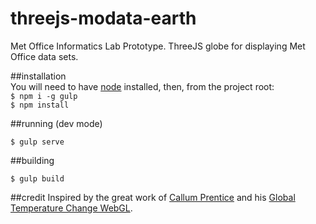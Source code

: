# threejs-modata-earth
Met Office Informatics Lab Prototype.
ThreeJS globe for displaying Met Office data sets.

##installation  
You will need to have [node](https://nodejs.org/en/) installed, then, from the project root:  
`$ npm i -g gulp`  
`$ npm install`  
   
##running (dev mode)  
  
`$ gulp serve`
  
##building

`$ gulp build` 

##credit
Inspired by the great work of [Callum Prentice](http://callumprentice.github.io/) and his [Global Temperature Change WebGL](http://callumprentice.github.io/apps/global_temperature_change_webgl/index.html).  

